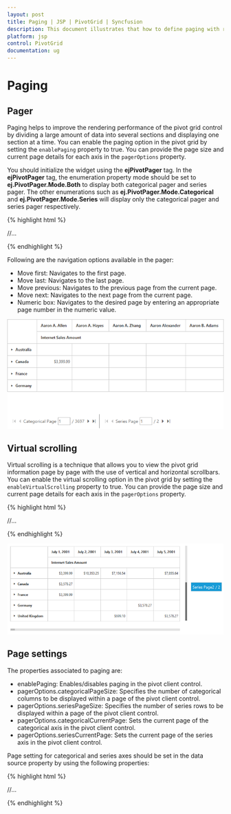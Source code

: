 ```yaml
---
layout: post
title: Paging | JSP | PivotGrid | Syncfusion
description: This document illustrates that how to define paging with respective to the modes in JSP PivotGrid control
platform: jsp
control: PivotGrid
documentation: ug
---
```


# Paging

## Pager 

Paging helps to improve the rendering performance of the pivot grid control by dividing a large amount of data into several sections and displaying one section at a time. You can enable the paging option in the pivot grid by setting the `enablePaging` property to true. You can provide the page size and current page details for each axis in the `pagerOptions` property.

You should initialize the widget using the **ejPivotPager** tag. In the **ejPivotPager** tag, the enumeration property mode should be set to **ej.PivotPager.Mode.Both** to display both categorical pager and series pager. The other enumerations such as **ej.PivotPager.Mode.Categorical** and **ej.PivotPager.Mode.Series** will display only the categorical pager and series pager respectively.

{% highlight html %}

<div class="cols-sample-area">
<ej:pivotGrid id="PivotGrid1" load="onLoad" enablePaging="true">
	//...
</ej:pivotGrid>
<ej:pivotPager id="PivotPager" mode="both" targetControlID="PivotGrid1"></ej:pivotPager>
</div>
<script type="text/javascript">

    function onLoad(args) {
		args.model.dataSource.pagerOptions= {
                                    categoricalPageSize: 5,
                                    seriesPageSize: 5,
                                    categoricalCurrentPage: 1,
                                    seriesCurrentPage: 1
                                };
	}
</script>

{% endhighlight %} 

Following are the navigation options available in the pager:

* Move first: Navigates to the first page.
* Move last: Navigates to the last page. 
* Move previous: Navigates to the previous page from the current page.
* Move next: Navigates to the next page from the current page.
* Numeric box: Navigates to the desired page by entering an appropriate page number in the numeric value.

![Paging in JSP pivot grid control](Paging_images/paging.png)


## Virtual scrolling

Virtual scrolling is a technique that allows you to view the pivot grid information page by page with the use of vertical and horizontal scrollbars. You can enable the virtual scrolling option in the pivot grid by setting the `enableVirtualScrolling` property to true. You can provide the page size and current page details for each axis in the `pagerOptions` property.

{% highlight html %}

<div class="cols-sample-area">
<ej:pivotGrid id="PivotGrid1" load="onLoad" enableVirtualScrolling="true">
	//...
</ej:pivotGrid>
</div>
<script type="text/javascript">

    function onLoad(args) {
		args.model.dataSource.pagerOptions= {
                                    categoricalPageSize: 5,
                                    seriesPageSize: 5,
                                    categoricalCurrentPage: 1,
                                    seriesCurrentPage: 1
                                };
	}
</script>

{% endhighlight %} 

![Virtual scrolling in JSP pivot grid control](Paging_images/virtual-scrolling.png)

## Page settings

The properties associated to paging are:

* enablePaging: Enables/disables paging in the pivot client control.
* pagerOptions.categoricalPageSize: Specifies the number of categorical columns to be displayed within a page of the pivot client control.
* pagerOptions.seriesPageSize: Specifies the number of series rows to be displayed within a page of the pivot client control.
* pagerOptions.categoricalCurrentPage: Sets the current page of the categorical axis in the pivot client control.
* pagerOptions.seriesCurrentPage: Sets the current page of the series axis in the pivot client control.

Page setting for categorical and series axes should be set in the data source property by using the following properties:

{% highlight html %}

<div class="cols-sample-area">
<ej:pivotGrid id="PivotGrid1" load="onLoad" enablePaging="true">
	//...
</ej:pivotGrid>
<ej:pivotPager id="PivotPager" mode="both" targetControlID="PivotGrid1"></ej:pivotPager>
</div>
<script type="text/javascript">

    function onLoad(args) {
		args.model.dataSource.pagerOptions= {
                                    categoricalPageSize: 5,
                                    seriesPageSize: 5,
                                    categoricalCurrentPage: 1,
                                    seriesCurrentPage: 1
                                };
	}
</script>

{% endhighlight %} 